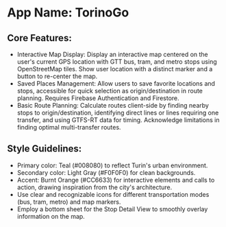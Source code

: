 # **App Name**: TorinoGo

## Core Features:

- Interactive Map Display: Display an interactive map centered on the user's current GPS location with GTT bus, tram, and metro stops using OpenStreetMap tiles. Show user location with a distinct marker and a button to re-center the map.
- Saved Places Management: Allow users to save favorite locations and stops, accessible for quick selection as origin/destination in route planning. Requires Firebase Authentication and Firestore.
- Basic Route Planning: Calculate routes client-side by finding nearby stops to origin/destination, identifying direct lines or lines requiring one transfer, and using GTFS-RT data for timing. Acknowledge limitations in finding optimal multi-transfer routes.

## Style Guidelines:

- Primary color: Teal (#008080) to reflect Turin's urban environment.
- Secondary color: Light Gray (#F0F0F0) for clean backgrounds.
- Accent: Burnt Orange (#CC6633) for interactive elements and calls to action, drawing inspiration from the city's architecture.
- Use clear and recognizable icons for different transportation modes (bus, tram, metro) and map markers.
- Employ a bottom sheet for the Stop Detail View to smoothly overlay information on the map.